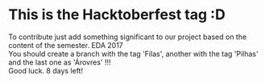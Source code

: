 # This is the Hacktoberfest tag :D

To contribute just add something significant to our project based on the content of the semester. EDA 2017
<br>
You should create a branch with the tag 'Filas', another with the tag 'Pilhas' and the last one as 'Árovres' !!!
<br>
Good luck. 8 days left!

